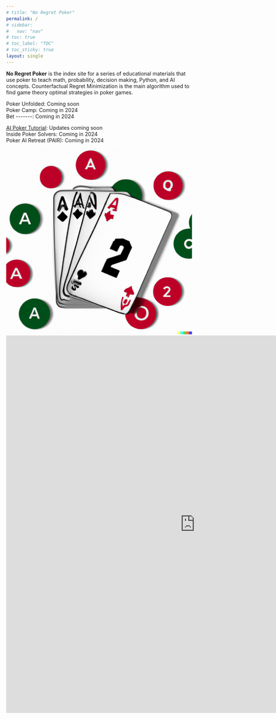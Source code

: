 ```yaml
---
# title: "No Regret Poker"
permalink: /
# sidebar:
#   nav: "nav"
# toc: true
# toc_label: "TOC"
# toc_sticky: true
layout: single
---
```

**No Regret Poker** is the index site for a series of educational materials that use poker to teach math, probability, decision making, Python, and AI concepts. Counterfactual Regret Minimization is the main algorithm used to find game theory optimal strategies in poker games. 

Poker Unfolded: Coming soon
<br>Poker Camp: Coming in 2024
<br>Bet -------: Coming in 2024

[AI Poker Tutorial](https://aipokertutorial.com): Updates coming soon
<br>Inside Poker Solvers: Coming in 2024
<br>Poker AI Retreat (PAIR): Coming in 2024

<center><img src="./assets/nrp.png" alt="No Regret Poker"></center>

<iframe src="https://docs.google.com/forms/d/e/1FAIpQLSep2wLWyYzyBt2tBxCjlhEzUmMfSu8iVRRT2Zs5C5GUf_F3gw/viewform?embedded=true" width="1024" height="1024" frameborder="0" marginheight="0" marginwidth="0">Loading…</iframe>